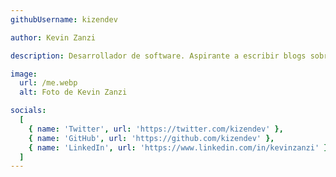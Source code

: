 ```yaml
---
githubUsername: kizendev

author: Kevin Zanzi

description: Desarrollador de software. Aspirante a escribir blogs sobre su viaje en el mundo del desarrollo de software. Laburó como desarrollador web utilizando React, JavaScript, TypeScript, y Tailwind CSS. Armó su propio blog utilizando Astro con rasgos como i18n, rss multiligüe y desplegado con GitHub Actions. Disfruta programar y aprender diferentes tecnologías. Actualmente se encuentra tanteando las aguas siguiendo pequeño curso de cyberseguridad.

image:
  url: /me.webp
  alt: Foto de Kevin Zanzi

socials:
  [
    { name: 'Twitter', url: 'https://twitter.com/kizendev' },
    { name: 'GitHub', url: 'https://github.com/kizendev' },
    { name: 'LinkedIn', url: 'https://www.linkedin.com/in/kevinzanzi' },
  ]
---
```

